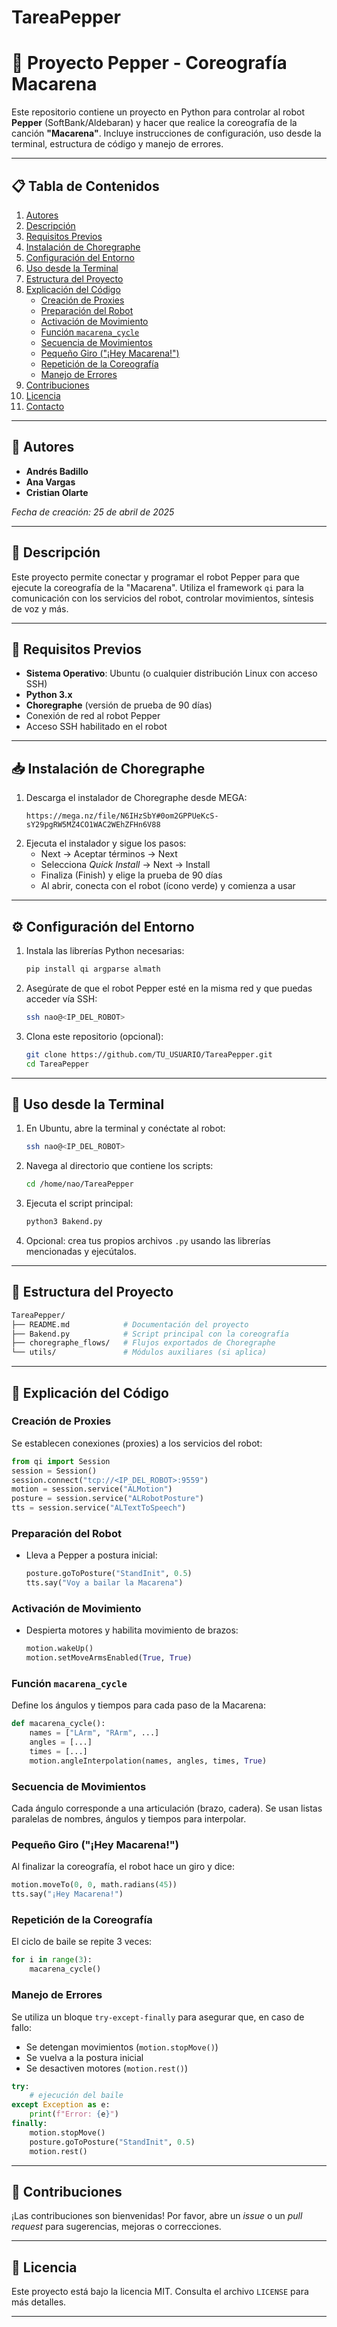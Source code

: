 # TareaPepper
# 🤖 Proyecto Pepper - Coreografía Macarena

Este repositorio contiene un proyecto en Python para controlar al robot **Pepper** (SoftBank/Aldebaran) y hacer que realice la coreografía de la canción **"Macarena"**. Incluye instrucciones de configuración, uso desde la terminal, estructura de código y manejo de errores.

---

## 📋 Tabla de Contenidos

1. [Autores](#autores)
2. [Descripción](#descripción)
3. [Requisitos Previos](#requisitos-previos)
4. [Instalación de Choregraphe](#instalación-de-choregraphe)
5. [Configuración del Entorno](#configuración-del-entorno)
6. [Uso desde la Terminal](#uso-desde-la-terminal)
7. [Estructura del Proyecto](#estructura-del-proyecto)
8. [Explicación del Código](#explicación-del-código)
   - [Creación de Proxies](#creación-de-proxies)
   - [Preparación del Robot](#preparación-del-robot)
   - [Activación de Movimiento](#activación-de-movimiento)
   - [Función `macarena_cycle`](#función-macarena_cycle)
   - [Secuencia de Movimientos](#secuencia-de-movimientos)
   - [Pequeño Giro ("¡Hey Macarena!")](#pequeño-giro-hey-macarena)
   - [Repetición de la Coreografía](#repetición-de-la-coreografía)
   - [Manejo de Errores](#manejo-de-errores)
9. [Contribuciones](#contribuciones)
10. [Licencia](#licencia)
11. [Contacto](#contacto)

---

## 👥 Autores

- **Andrés Badillo**
- **Ana Vargas**
- **Cristian Olarte**

*Fecha de creación: 25 de abril de 2025*

---

## 📝 Descripción

Este proyecto permite conectar y programar el robot Pepper para que ejecute la coreografía de la "Macarena". Utiliza el framework `qi` para la comunicación con los servicios del robot, controlar movimientos, síntesis de voz y más.

---

## 🔧 Requisitos Previos

- **Sistema Operativo**: Ubuntu (o cualquier distribución Linux con acceso SSH)
- **Python 3.x**
- **Choregraphe** (versión de prueba de 90 días)
- Conexión de red al robot Pepper
- Acceso SSH habilitado en el robot

---

## 📥 Instalación de Choregraphe

1. Descarga el instalador de Choregraphe desde MEGA:
   ```
   https://mega.nz/file/N6IHzSbY#0om2GPPUeKcS-sY29pgRW5MZ4CO1WAC2WEhZFHn6V88
   ```
2. Ejecuta el instalador y sigue los pasos:
   - Next → Aceptar términos → Next
   - Selecciona *Quick Install* → Next → Install
   - Finaliza (Finish) y elige la prueba de 90 días
   - Al abrir, conecta con el robot (ícono verde) y comienza a usar

---

## ⚙️ Configuración del Entorno

1. Instala las librerías Python necesarias:
   ```bash
   pip install qi argparse almath
   ```
2. Asegúrate de que el robot Pepper esté en la misma red y que puedas acceder vía SSH:
   ```bash
   ssh nao@<IP_DEL_ROBOT>
   ```
3. Clona este repositorio (opcional):
   ```bash
   git clone https://github.com/TU_USUARIO/TareaPepper.git
   cd TareaPepper
   ```

---

## 🚀 Uso desde la Terminal

1. En Ubuntu, abre la terminal y conéctate al robot:
   ```bash
   ssh nao@<IP_DEL_ROBOT>
   ```
2. Navega al directorio que contiene los scripts:
   ```bash
   cd /home/nao/TareaPepper
   ```
3. Ejecuta el script principal:
   ```bash
   python3 Bakend.py
   ```
4. Opcional: crea tus propios archivos `.py` usando las librerías mencionadas y ejecútalos.

---

## 📁 Estructura del Proyecto

```bash
TareaPepper/
├── README.md            # Documentación del proyecto
├── Bakend.py            # Script principal con la coreografía
├── choregraphe_flows/   # Flujos exportados de Choregraphe
└── utils/               # Módulos auxiliares (si aplica)
```

---

## 🧩 Explicación del Código

### Creación de Proxies

Se establecen conexiones (proxies) a los servicios del robot:
```python
from qi import Session
session = Session()
session.connect("tcp://<IP_DEL_ROBOT>:9559")
motion = session.service("ALMotion")
posture = session.service("ALRobotPosture")
tts = session.service("ALTextToSpeech")
```

### Preparación del Robot

- Lleva a Pepper a postura inicial:
  ```python
  posture.goToPosture("StandInit", 0.5)
  tts.say("Voy a bailar la Macarena")
  ```

### Activación de Movimiento

- Despierta motores y habilita movimiento de brazos:
  ```python
  motion.wakeUp()
  motion.setMoveArmsEnabled(True, True)
  ```

### Función `macarena_cycle`

Define los ángulos y tiempos para cada paso de la Macarena:
```python
def macarena_cycle():
    names = ["LArm", "RArm", ...]
    angles = [...]
    times = [...]
    motion.angleInterpolation(names, angles, times, True)
```

### Secuencia de Movimientos

Cada ángulo corresponde a una articulación (brazo, cadera). Se usan listas paralelas de nombres, ángulos y tiempos para interpolar.

### Pequeño Giro ("¡Hey Macarena!")

Al finalizar la coreografía, el robot hace un giro y dice:
```python
motion.moveTo(0, 0, math.radians(45))
tts.say("¡Hey Macarena!")
```

### Repetición de la Coreografía

El ciclo de baile se repite 3 veces:
```python
for i in range(3):
    macarena_cycle()
```

### Manejo de Errores

Se utiliza un bloque `try-except-finally` para asegurar que, en caso de fallo:
- Se detengan movimientos (`motion.stopMove()`)
- Se vuelva a la postura inicial
- Se desactiven motores (`motion.rest()`)

```python
try:
    # ejecución del baile
except Exception as e:
    print(f"Error: {e}")
finally:
    motion.stopMove()
    posture.goToPosture("StandInit", 0.5)
    motion.rest()
```

---

## 🤝 Contribuciones

¡Las contribuciones son bienvenidas! Por favor, abre un *issue* o un *pull request* para sugerencias, mejoras o correcciones.

---

## 📄 Licencia

Este proyecto está bajo la licencia MIT. Consulta el archivo `LICENSE` para más detalles.

---

